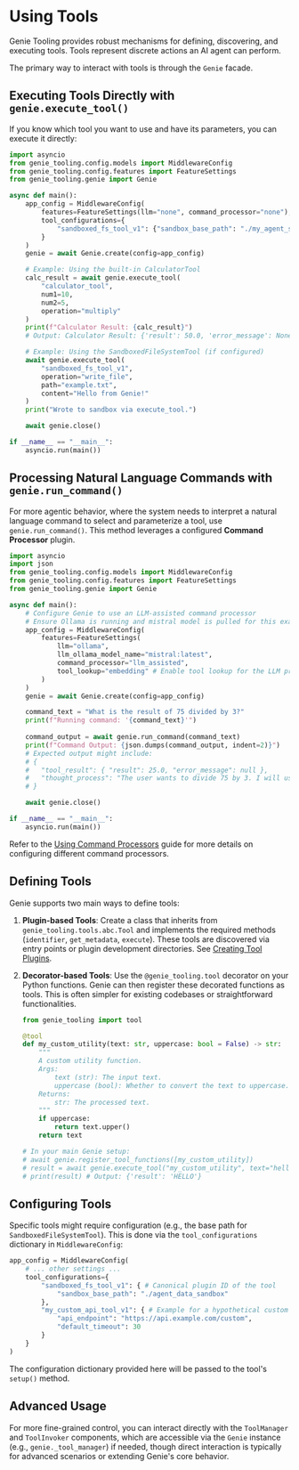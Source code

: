 # Using Tools

Genie Tooling provides robust mechanisms for defining, discovering, and executing tools. Tools represent discrete actions an AI agent can perform.

The primary way to interact with tools is through the `Genie` facade.

## Executing Tools Directly with `genie.execute_tool()`

If you know which tool you want to use and have its parameters, you can execute it directly:

```python
import asyncio
from genie_tooling.config.models import MiddlewareConfig
from genie_tooling.config.features import FeatureSettings
from genie_tooling.genie import Genie

async def main():
    app_config = MiddlewareConfig(
        features=FeatureSettings(llm="none", command_processor="none"),
        tool_configurations={
            "sandboxed_fs_tool_v1": {"sandbox_base_path": "./my_agent_sandbox"}
        }
    )
    genie = await Genie.create(config=app_config)

    # Example: Using the built-in CalculatorTool
    calc_result = await genie.execute_tool(
        "calculator_tool", 
        num1=10, 
        num2=5, 
        operation="multiply"
    )
    print(f"Calculator Result: {calc_result}")
    # Output: Calculator Result: {'result': 50.0, 'error_message': None}

    # Example: Using the SandboxedFileSystemTool (if configured)
    await genie.execute_tool(
        "sandboxed_fs_tool_v1",
        operation="write_file",
        path="example.txt",
        content="Hello from Genie!"
    )
    print("Wrote to sandbox via execute_tool.")

    await genie.close()

if __name__ == "__main__":
    asyncio.run(main())
```

## Processing Natural Language Commands with `genie.run_command()`

For more agentic behavior, where the system needs to interpret a natural language command to select and parameterize a tool, use `genie.run_command()`. This method leverages a configured **Command Processor** plugin.

```python
import asyncio
import json
from genie_tooling.config.models import MiddlewareConfig
from genie_tooling.config.features import FeatureSettings
from genie_tooling.genie import Genie

async def main():
    # Configure Genie to use an LLM-assisted command processor
    # Ensure Ollama is running and mistral model is pulled for this example
    app_config = MiddlewareConfig(
        features=FeatureSettings(
            llm="ollama", 
            llm_ollama_model_name="mistral:latest",
            command_processor="llm_assisted",
            tool_lookup="embedding" # Enable tool lookup for the LLM processor
        )
    )
    genie = await Genie.create(config=app_config)

    command_text = "What is the result of 75 divided by 3?"
    print(f"Running command: '{command_text}'")
    
    command_output = await genie.run_command(command_text)
    print(f"Command Output: {json.dumps(command_output, indent=2)}")
    # Expected output might include:
    # {
    #   "tool_result": { "result": 25.0, "error_message": null },
    #   "thought_process": "The user wants to divide 75 by 3. I will use the calculator_tool..."
    # }

    await genie.close()

if __name__ == "__main__":
    asyncio.run(main())
```

Refer to the [Using Command Processors](using_command_processors.md) guide for more details on configuring different command processors.

## Defining Tools

Genie supports two main ways to define tools:

1.  **Plugin-based Tools**: Create a class that inherits from `genie_tooling.tools.abc.Tool` and implements the required methods (`identifier`, `get_metadata`, `execute`). These tools are discovered via entry points or plugin development directories. See [Creating Tool Plugins](creating_tool_plugins.md).
2.  **Decorator-based Tools**: Use the `@genie_tooling.tool` decorator on your Python functions. Genie can then register these decorated functions as tools. This is often simpler for existing codebases or straightforward functionalities.

    ```python
    from genie_tooling import tool

    @tool
    def my_custom_utility(text: str, uppercase: bool = False) -> str:
        """
        A custom utility function.
        Args:
            text (str): The input text.
            uppercase (bool): Whether to convert the text to uppercase.
        Returns:
            str: The processed text.
        """
        if uppercase:
            return text.upper()
        return text
    
    # In your main Genie setup:
    # await genie.register_tool_functions([my_custom_utility])
    # result = await genie.execute_tool("my_custom_utility", text="hello", uppercase=True)
    # print(result) # Output: {'result': 'HELLO'}
    ```

## Configuring Tools

Specific tools might require configuration (e.g., the base path for `SandboxedFileSystemTool`). This is done via the `tool_configurations` dictionary in `MiddlewareConfig`:

```python
app_config = MiddlewareConfig(
    # ... other settings ...
    tool_configurations={
        "sandboxed_fs_tool_v1": { # Canonical plugin ID of the tool
            "sandbox_base_path": "./agent_data_sandbox"
        },
        "my_custom_api_tool_v1": { # Example for a hypothetical custom tool
            "api_endpoint": "https://api.example.com/custom",
            "default_timeout": 30
        }
    }
)
```
The configuration dictionary provided here will be passed to the tool's `setup()` method.

## Advanced Usage

For more fine-grained control, you can interact directly with the `ToolManager` and `ToolInvoker` components, which are accessible via the `Genie` instance (e.g., `genie._tool_manager`) if needed, though direct interaction is typically for advanced scenarios or extending Genie's core behavior.
